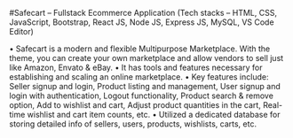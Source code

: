 #Safecart – Fullstack Ecommerce Application
(Tech stacks – HTML, CSS, JavaScript, Bootstrap, React JS, Node JS, Express JS, MySQL, VS Code Editor)

• Safecart is a modern and flexible Multipurpose Marketplace. With the theme, you can create your own marketplace and allow vendors to sell just like Amazon, Envato & eBay.
• It has tools and features necessary for establishing and scaling an online marketplace.
• Key features include: 
Seller signup and login, Product listing and management, User signup and login with authentication, Logout functionality, Product search & remove option, Add to wishlist and cart, Adjust product quantities in the cart, Real-time wishlist and cart item counts, etc.
• Utilized a dedicated database for storing detailed info of sellers, users, products, wishlists, carts, etc.
